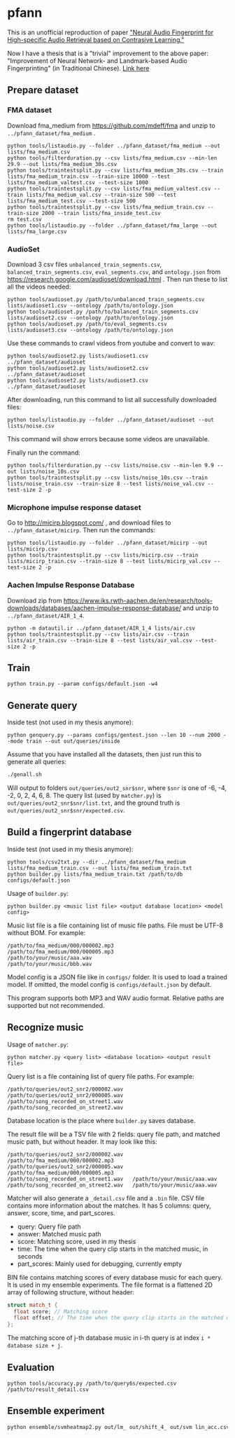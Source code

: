 # pfann
This is an unofficial reproduction of paper ["Neural Audio Fingerprint for High-specific Audio Retrieval based on Contrasive Learning."](https://arxiv.org/abs/2010.11910)

Now I have a thesis that is a "trivial" improvement to the above paper: "Improvement of Neural Network- and Landmark-based Audio Fingerprinting" (in Traditional Chinese). [Link here](thesis.pdf)

## Prepare dataset

### FMA dataset

Download fma_medium from https://github.com/mdeff/fma and unzip to
`../pfann_dataset/fma_medium` .

```
python tools/listaudio.py --folder ../pfann_dataset/fma_medium --out lists/fma_medium.csv
python tools/filterduration.py --csv lists/fma_medium.csv --min-len 29.9 --out lists/fma_medium_30s.csv
python tools/traintestsplit.py --csv lists/fma_medium_30s.csv --train lists/fma_medium_train.csv --train-size 10000 --test lists/fma_medium_valtest.csv --test-size 1000
python tools/traintestsplit.py --csv lists/fma_medium_valtest.csv --train lists/fma_medium_val.csv --train-size 500 --test lists/fma_medium_test.csv --test-size 500
python tools/traintestsplit.py --csv lists/fma_medium_train.csv --train-size 2000 --train lists/fma_inside_test.csv
rm test.csv
python tools/listaudio.py --folder ../pfann_dataset/fma_large --out lists/fma_large.csv
```

### AudioSet

Download 3 csv files `unbalanced_train_segments.csv`, `balanced_train_segments.csv`, `eval_segments.csv`, and `ontology.json` from https://research.google.com/audioset/download.html .
Then run these to list all the videos needed:

```
python tools/audioset.py /path/to/unbalanced_train_segments.csv lists/audioset1.csv --ontology /path/to/ontology.json
python tools/audioset.py /path/to/balanced_train_segments.csv lists/audioset2.csv --ontology /path/to/ontology.json
python tools/audioset.py /path/to/eval_segments.csv lists/audioset3.csv --ontology /path/to/ontology.json
```

Use these commands to crawl videos from youtube and convert to wav:

```
python tools/audioset2.py lists/audioset1.csv ../pfann_dataset/audioset
python tools/audioset2.py lists/audioset2.csv ../pfann_dataset/audioset
python tools/audioset2.py lists/audioset3.csv ../pfann_dataset/audioset
```

After downloading, run this command to list all successfully downloaded files:

```
python tools/listaudio.py --folder ../pfann_dataset/audioset --out lists/noise.csv
```

This command will show errors because some videos are unavailable.

Finally run the command:

```
python tools/filterduration.py --csv lists/noise.csv --min-len 9.9 --out lists/noise_10s.csv
python tools/traintestsplit.py --csv lists/noise_10s.csv --train lists/noise_train.csv --train-size 8 --test lists/noise_val.csv --test-size 2 -p
```

### Microphone impulse response dataset

Go to http://micirp.blogspot.com/ , and download files to `../pfann_dataset/micirp`. Then run the commands:

```
python tools/listaudio.py --folder ../pfann_dataset/micirp --out lists/micirp.csv
python tools/traintestsplit.py --csv lists/micirp.csv --train lists/micirp_train.csv --train-size 8 --test lists/micirp_val.csv --test-size 2 -p
```

### Aachen Impulse Response Database

Download zip from https://www.iks.rwth-aachen.de/en/research/tools-downloads/databases/aachen-impulse-response-database/
and unzip to `../pfann_dataset/AIR_1_4`.

```
python -m datautil.ir ../pfann_dataset/AIR_1_4 lists/air.csv
python tools/traintestsplit.py --csv lists/air.csv --train lists/air_train.csv --train-size 8 --test lists/air_val.csv --test-size 2 -p
```

## Train

```
python train.py --param configs/default.json -w4
```

## Generate query
Inside test (not used in my thesis anymore):
```
python genquery.py --params configs/gentest.json --len 10 --num 2000 --mode train --out out/queries/inside
```

Assume that you have installed all the datasets, then just run this to generate all queries:
```sh
./genall.sh
```

Will output to folders `out/queries/out2_snr$snr`, where `$snr` is one of -6, -4, -2, 0, 2, 4, 6, 8.
The query list (used by `matcher.py`) is `out/queries/out2_snr$snr/list.txt`, and the ground truth is `out/queries/out2_snr$snr/expected.csv`.

## Build a fingerprint database
Inside test (not used in my thesis anymore):
```
python tools/csv2txt.py --dir ../pfann_dataset/fma_medium lists/fma_medium_train.csv --out lists/fma_medium_train.txt
python builder.py lists/fma_medium_train.txt /path/to/db configs/default.json
```

Usage of `builder.py`:
```
python builder.py <music list file> <output database location> <model config>
```
Music list file is a file containing list of music file paths.
File must be UTF-8 without BOM. For example:
```
/path/to/fma_medium/000/000002.mp3
/path/to/fma_medium/000/000005.mp3
/path/to/your/music/aaa.wav
/path/to/your/music/bbb.wav
```
Model config is a JSON file like in `configs/` folder.
It is used to load a trained model.
If omitted, the model config is `configs/default.json` by default.

This program supports both MP3 and WAV audio format.
Relative paths are supported but not recommended.

## Recognize music
Usage of `matcher.py`:
```
python matcher.py <query list> <database location> <output result file>
```

Query list is a file containing list of query file paths. For example:
```
/path/to/queries/out2_snr2/000002.wav
/path/to/queries/out2_snr2/000005.wav
/path/to/song_recorded_on_street1.wav
/path/to/song_recorded_on_street2.wav
```
Database location is the place where `builder.py` saves database.

The result file will be a TSV file with 2 fields: query file path, and matched music path, but without header.
It may look like this:
```
/path/to/queries/out2_snr2/000002.wav	/path/to/fma_medium/000/000002.mp3
/path/to/queries/out2_snr2/000005.wav	/path/to/fma_medium/000/000005.mp3
/path/to/song_recorded_on_street1.wav	/path/to/your/music/aaa.wav
/path/to/song_recorded_on_street2.wav	/path/to/your/music/aaa.wav
```

Matcher will also generate a `_detail.csv` file and a `.bin` file.
CSV file contains more information about the matches.
It has 5 columns: query, answer, score, time, and part_scores.
* query: Query file path
* answer: Matched music path
* score: Matching score, used in my thesis
* time: The time when the query clip starts in the matched music, in seconds
* part_scores: Mainly used for debugging, currently empty

BIN file contains matching scores of every database music for each query.
It is used in my ensemble experiments.
The file format is a flattened 2D array of following structure, without header:
```c++
struct match_t {
  float score; // Matching score
  float offset; // The time when the query clip starts in the matched music, in seconds
};
```
The matching score of j-th database music in i-th query is at index `i * database size + j`.

## Evaluation
```
python tools/accuracy.py /path/to/query6s/expected.csv /path/to/result_detail.csv
```

## Ensemble experiment
```bash
python ensemble/svmheatmap2.py out/lm_ out/shift_4_ out/svm lin_acc.csv
```
